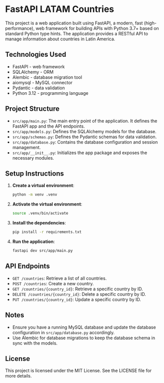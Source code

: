 # FastAPI LATAM Countries

This project is a web application built using FastAPI, a modern, fast (high-performance), web framework for building APIs with Python 3.7+ based on standard Python type hints. The application provides a RESTful API to manage information about countries in Latin America.

## Technologies Used

- FastAPI - web framework
- SQLAlchemy - ORM
- Alembic - database migration tool
- aiomysql - MySQL connector
- Pydantic - data validation
- Python 3.12 - programming language

## Project Structure

- `src/app/main.py`: The main entry point of the application. It defines the FastAPI app and the API endpoints.
- `src/app/models.py`: Defines the SQLAlchemy models for the database.
- `src/app/schemas.py`: Defines the Pydantic schemas for data validation.
- `src/app/database.py`: Contains the database configuration and session management.
- `src/app/__init__.py`: Initializes the app package and exposes the necessary modules.

## Setup Instructions

1. **Create a virtual environment**:

   ```sh
   python -m venv .venv
   ```

2. **Activate the virtual environment**:

   ```sh
   source .venv/bin/activate
   ```

3. **Install the dependencies**:

   ```sh
   pip install -r requirements.txt
   ```

4. **Run the application**:
   ```sh
   fastapi dev src/app/main.py
   ```

## API Endpoints

- `GET /countries`: Retrieve a list of all countries.
- `POST /countries`: Create a new country.
- `GET /countries/{country_id}`: Retrieve a specific country by ID.
- `DELETE /countries/{country_id}`: Delete a specific country by ID.
- `PUT /countries/{country_id}`: Update a specific country by ID.

## Notes

- Ensure you have a running MySQL database and update the database configuration in `src/app/database.py` accordingly.
- Use Alembic for database migrations to keep the database schema in sync with the models.

## License

This project is licensed under the MIT License. See the LICENSE file for more details.
